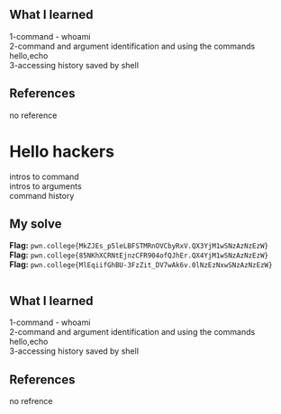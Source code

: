## What I learned
1-command - whoami \
2-command and argument identification and using the commands hello,echo \
3-accessing history saved by shell
## References
no reference
# Hello hackers
intros to command\
intros to arguments\
command history

## My solve
**Flag:** `pwn.college{MkZJEs_p5leLBFSTMRnOVCbyRxV.QX3YjM1wSNzAzNzEzW}`\
**Flag:** `pwn.college{85NKhXCRNtEjnzCFR904ofQJhEr.QX4YjM1wSNzAzNzEzW}`\
**Flag:** `pwn.college{MlEqiifGhBU-3FzZit_DV7wAk6v.0lNzEzNxwSNzAzNzEzW}`

```the challange was simple and solved on following the given instructions
```

## What I learned
1-command - whoami\
2-command and argument identification and using the commands hello,echo\
3-accessing history saved by shell
## References
no refrence
